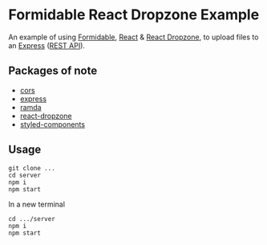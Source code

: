 # Formidable React Dropzone Example

An example of using [Formidable](https://github.com/node-formidable/formidable), [React](https://reactjs.org/) & [React Dropzone](https://react-dropzone.js.org/), to upload files to an [Express](https://expressjs.com/) ([REST API](https://restfulapi.net/)).

## Packages of note

- [cors](https://www.npmjs.com/package/cors)
- [express](https://www.npmjs.com/package/express)
- [ramda](https://www.npmjs.com/package/ramda)
- [react-dropzone](https://www.npmjs.com/package/react-dropzone)
- [styled-components](https://www.npmjs.com/package/styled-components)

## Usage

```
git clone ...
cd server
npm i
npm start
```

In a new terminal

```
cd .../server
npm i
npm start
```
